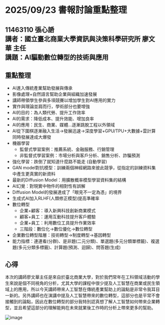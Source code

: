 2025/09/23 書報討論重點整理
===
11463110 張心䛡  
講者：國立臺北商業大學資訊與決策科學研究所 廖文華 主任  
講題：AI驅動數位轉型的技術與應用
---

## 重點整理

* AI進入傳統產業幫助發展與傳承
* 影像處理+自然語言幫助企業與組織加速發展
* 講師帶領學生參與多項競賽以增加學生對AI應用的實力
* 實作與理論並肩而行，學術部分也要增強
* AI的目的：為人類代勞、提升工作效率
* AI的需求：降低成本、提升效能、增加良率
* AI的應用：民生、商業、媒體…逐漸跳脫工程以外領域
* AI從下圍棋逐漸融入生活→發展迅速→深度學習+GPU/TPU+大數據+雲計算同時發展達成大爆發
* 機器學習
    * 監督式學習案例：推薦系統、金融服務、行銷管理
    * 非監督式學習案例：市場分析與客戶分析、銷售分析、詐騙預測
* 強化學習：跌倒了就知道什麼路不能走 (自動學習)
* GAN model對抗模型：訓練兩個神經網路來彼此競爭，從指定的訓練資料集中產生更真實的新資料
* 最新的Diffusion Model：用擴散概率模型學習資料集的結構
* AI幻覺：對現實中物件的相對性有誤解
* Diffusion Model的發展達成了「眼見不一定為憑」的境界
* 生成式AI加入RLHF(人類修正模型)提高準確率
* 數位轉型
    * 企業+顧客：導入新興科技創新商業模式
    * 顧客+員工：運用互動科技提升客戶體驗
    * 企業+員工：利用數位工具提升作業效率
    * 三階段：數位化→數位優化→數位轉型
* 企業數位轉型階層：技術轉型→制度轉型→基因轉型
* 能力指標：連連看(分群)、是非題(二元分類)、單選題(多元分類單標籤)、複選題(多元分類多標籤)、計算題(預測、迴歸)、問答題(生成)

## 心得
本次的講師廖文華主任是來自於臺北商業大學，對於我們常年在工科領域活動的學生來說是個不同視角的分析，尤其大學的課程中很少提及人工智慧在商業或民生領域上的應用，所以今天講師帶來人工智慧在傳統產業幫助上的論點是非常令我耳目一新的。另外講師也在演講中提及人工智慧帶來的數位轉型，這部分也是平常不會接觸到的論點，因此在數位轉型的部分我特別認真想了解人工智慧如何帶來企業轉型，並且希望這部分的理解能夠在未來就業後工作時的分析上帶來更多的幫助。

![image](/S_94412807.jpg)
